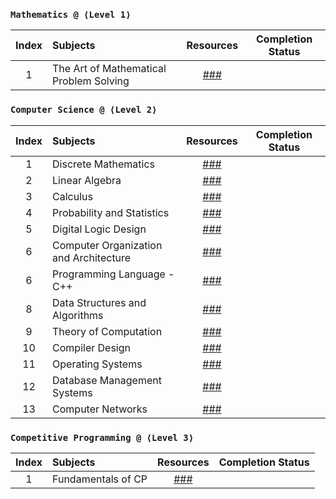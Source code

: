 ### `Mathematics @ ⟨Level 1⟩`
| Index | Subjects | Resources | Completion Status |
| :---: | :--- | :---: | :---: |
| 1 | The Art of Mathematical Problem Solving | [###](https://artofproblemsolving.com/) |  |

### `Computer Science @ ⟨Level 2⟩`
| Index | Subjects | Resources | Completion Status |
| :---: | :--- | :---: | :---: |
| 1 | Discrete Mathematics | [###](https://www.vitalsource.com/products/discrete-mathematics-and-its-applications-kenneth-rosen-v9781259731709) |  |
| 2 | Linear Algebra | [###](https://www.vitalsource.com/products/linear-algebra-and-its-applications-david-c-lay-steven-r-lay-v9780135851043) |  |
| 3 | Calculus | [###](https://www.vitalsource.com/products/calculus-a-complete-course-robert-a-adams-vcalculusi9780134154367) |  |
| 4 | Probability and Statistics | [###](https://www.vitalsource.com/products/introduction-to-probability-and-statistics-william-mendenhall-robert-j-v9780357044308) |  |
| 5 | Digital Logic Design | [###](https://www.vitalsource.com/products/digital-fundamentals-thomas-l-floyd-v9780133524390) |  |
| 6 | Computer Organization and Architecture | [###](https://www.vitalsource.com/products/computer-organization-and-architecture-william-stallings-v9780135160930) |  |
| 6 | Programming Language - C++ | [###](https://www.vitalsource.com/products/pearson-etext-introduction-to-c-programming-and-y-liang-v9780137454181) |  |
| 8 | Data Structures and Algorithms | [###](https://www.vitalsource.com/products/introduction-to-algorithms-fourth-edition-thomas-h-cormen-charles-e-v9780262367509) |  |
| 9 | Theory of Computation | [###](https://www.vitalsource.com/es/products/introduction-to-automata-theory-languages-and-john-e-hopcroft-v9781292056166) |  |
| 10 | Compiler Design | [###](https://www.vitalsource.com/products/engineering-a-compiler-keith-d-cooper-linda-torczon-v9780128189269) |  |
| 11 | Operating Systems | [###](https://www.vitalsource.com/products/modern-operating-systems-subscription-andrew-s-tanenbaum-herbert-v9780137618934) |  |
| 12 | Database Management Systems | [###](https://www.vitalsource.com/products/fundamentals-of-database-systems-ramez-elmasri-shamkant-b-v9780133971224) |  |
| 13 | Computer Networks | [###](https://www.vitalsource.com/products/computer-networking-james-kurose-keith-ross-v9780135928523) |  |

### `Competitive Programming @ ⟨Level 3⟩`
| Index | Subjects | Resources | Completion Status |
| :---: | :--- | :---: | :---: |
| 1 | Fundamentals of CP | [###](https://cpbook.net/) |  |
